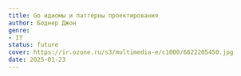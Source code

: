 ```yaml
---
title: Go идиомы и паттерны проектирования
author: Боднер Джон
genre:
- IT
status: future
cover: https://ir.ozone.ru/s3/multimedia-e/c1000/6622205450.jpg
date: 2025-01-23
---
```


